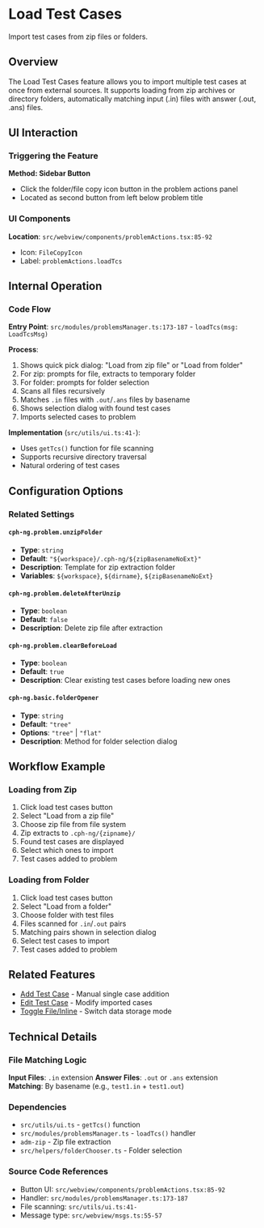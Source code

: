 # Load Test Cases

Import test cases from zip files or folders.

## Overview

The Load Test Cases feature allows you to import multiple test cases at once from external sources. It supports loading from zip archives or directory folders, automatically matching input (.in) files with answer (.out, .ans) files.

## UI Interaction

### Triggering the Feature

**Method: Sidebar Button**
- Click the folder/file copy icon button in the problem actions panel  
- Located as second button from left below problem title

### UI Components

**Location**: `src/webview/components/problemActions.tsx:85-92`
- Icon: `FileCopyIcon`
- Label: `problemActions.loadTcs`

## Internal Operation

### Code Flow

**Entry Point**: `src/modules/problemsManager.ts:173-187` - `loadTcs(msg: LoadTcsMsg)`

**Process**:
1. Shows quick pick dialog: "Load from zip file" or "Load from folder"
2. For zip: prompts for file, extracts to temporary folder
3. For folder: prompts for folder selection
4. Scans all files recursively
5. Matches `.in` files with `.out`/`.ans` files by basename
6. Shows selection dialog with found test cases
7. Imports selected cases to problem

**Implementation** (`src/utils/ui.ts:41-`):
- Uses `getTcs()` function for file scanning
- Supports recursive directory traversal
- Natural ordering of test cases

## Configuration Options

### Related Settings

#### `cph-ng.problem.unzipFolder`
- **Type**: `string`  
- **Default**: `"${workspace}/.cph-ng/${zipBasenameNoExt}"`
- **Description**: Template for zip extraction folder
- **Variables**: `${workspace}`, `${dirname}`, `${zipBasenameNoExt}`

#### `cph-ng.problem.deleteAfterUnzip`
- **Type**: `boolean`
- **Default**: `false`
- **Description**: Delete zip file after extraction

#### `cph-ng.problem.clearBeforeLoad`  
- **Type**: `boolean`
- **Default**: `true`
- **Description**: Clear existing test cases before loading new ones

#### `cph-ng.basic.folderOpener`
- **Type**: `string`
- **Default**: `"tree"`  
- **Options**: `"tree"` | `"flat"`
- **Description**: Method for folder selection dialog

## Workflow Example

### Loading from Zip

1. Click load test cases button
2. Select "Load from a zip file"
3. Choose zip file from file system
4. Zip extracts to `.cph-ng/{zipname}/`
5. Found test cases are displayed
6. Select which ones to import
7. Test cases added to problem

### Loading from Folder

1. Click load test cases button
2. Select "Load from a folder"
3. Choose folder with test files
4. Files scanned for `.in`/`.out` pairs
5. Matching pairs shown in selection dialog
6. Select test cases to import
7. Test cases added to problem

## Related Features

- [Add Test Case](add-test-case.md) - Manual single case addition
- [Edit Test Case](edit-test-case.md) - Modify imported cases  
- [Toggle File/Inline](toggle-file-inline.md) - Switch data storage mode

## Technical Details

### File Matching Logic

**Input Files**: `.in` extension
**Answer Files**: `.out` or `.ans` extension  
**Matching**: By basename (e.g., `test1.in` + `test1.out`)

### Dependencies

- `src/utils/ui.ts` - `getTcs()` function
- `src/modules/problemsManager.ts` - `loadTcs()` handler
- `adm-zip` - Zip file extraction
- `src/helpers/folderChooser.ts` - Folder selection

### Source Code References

- Button UI: `src/webview/components/problemActions.tsx:85-92`
- Handler: `src/modules/problemsManager.ts:173-187`  
- File scanning: `src/utils/ui.ts:41-`
- Message type: `src/webview/msgs.ts:55-57`
